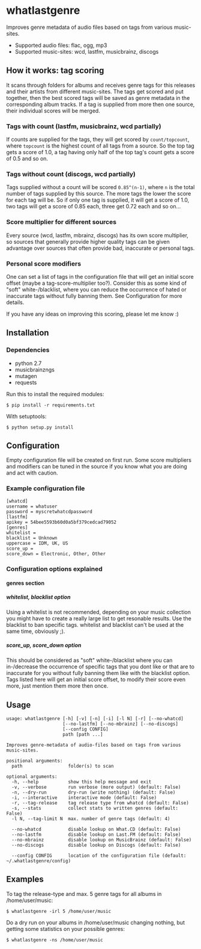 # whatlastgenre

Improves genre metadata of audio files based on tags from various music-sites.

* Supported audio files: flac, ogg, mp3
* Supported music-sites: wcd, lastfm, musicbrainz, discogs

## How it works: tag scoring
It scans through folders for albums and receives genre tags for this releases and their
artists from different music-sites. The tags get scored and put together, then the best
scored tags will be saved as genre metadata in the corresponding album tracks. If a tag
is supplied from more then one source, their individual scores will be merged.

### Tags with count (lastfm, musicbrainz, wcd partially)
If counts are supplied for the tags, they will get scored by `count/topcount`, where
`topcount` is the highest count of all tags from a source. So the top tag gets a score
of 1.0, a tag having only half of the top tag's count gets a score of 0.5 and so on. 

### Tags without count (discogs, wcd partially)
Tags supplied without a count will be scored `0.85^(n-1)`, where `n` is the total number
of tags supplied by this source. The more tags the lower the score for each tag will be.
So if only one tag is supplied, it will get a score of 1.0, two tags will get a score of
0.85 each, three get 0.72 each and so on...

### Score multiplier for different sources
Every source (wcd, lastfm, mbrainz, discogs) has its own score multiplier, so sources
that generally provide higher quality tags can be given advantage over sources that
often provide bad, inaccurate or personal tags.

### Personal score modifiers
One can set a list of tags in the configuration file that will get an initial score
offset (maybe a tag-score-multiplier too?). Consider this as some kind of "soft"
white-/blacklist, where you can reduce the occurrence of hated or inaccurate tags
without fully banning them. See Configuration for more details.


If you have any ideas on improving this scoring, please let me know :)


## Installation

### Dependencies
* python 2.7
* musicbrainzngs
* mutagen
* requests

Run this to install the required modules:

	$ pip install -r requirements.txt

With setuptools:

	$ python setup.py install


## Configuration

Empty configuration file will be created on first run. Some score multipliers and
modifiers can be tuned in the source if you know what you are doing and act with caution.

### Example configuration file
	[whatcd]
	username = whatuser
	password = myscretwhatcdpassword
	[lastfm]
	apikey = 54bee5593b60d0a5bf379cedcad79052
	[genres]
	whitelist = 
	blacklist = Unknown
	uppercase = IDM, UK, US
	score_up = 
	score_down = Electronic, Other, Other


### Configuration options explained

#### genres section

##### whitelist, blacklist option
Using a whitelist is not recommended, depending on your music collection you might have
to create a really large list to get resonable results. Use the blacklist to ban specific tags.
whitelist and blacklist can't be used at the same time, obviously ;).

##### score_up, score_down option
This should be considered as "soft" white-/blacklist where you can in-/decrease the
occurrence of specific tags that you dont like or that are to inaccurate for you without
fully banning them like with the blacklist option. Tags listed here will get an initial
score offset, to modify their score even more, just mention them more then once.


## Usage

	usage: whatlastgenre [-h] [-v] [-n] [-i] [-l N] [-r] [--no-whatcd]
	                     [--no-lastfm] [--no-mbrainz] [--no-discogs]
	                     [--config CONFIG]
	                     path [path ...]
	
	Improves genre-metadata of audio-files based on tags from various music-sites.
	
	positional arguments:
	  path                 folder(s) to scan
	
	optional arguments:
	  -h, --help           show this help message and exit
	  -v, --verbose        run verbose (more output) (default: False)
	  -n, --dry-run        dry-run (write nothing) (default: False)
	  -i, --interactive    interactive mode (default: False)
	  -r, --tag-release    tag release type from whatcd (default: False)
	  -s, --stats          collect stats to written genres (default: False)
	  -l N, --tag-limit N  max. number of genre tags (default: 4)
	  
	  --no-whatcd          disable lookup on What.CD (default: False)
	  --no-lastfm          disable lookup on Last.FM (default: False)
	  --no-mbrainz         disable lookup on MusicBrainz (default: False)
	  --no-discogs         disable lookup on Discogs (default: False)
	  
	  --config CONFIG      location of the configuration file (default: ~/.whatlastgenre/config)



## Examples

To tag the release-type and max. 5 genre tags for all albums in /home/user/music:

	$ whatlastgenre -irl 5 /home/user/music


Do a dry run on your albums in /home/user/music changing nothing, but getting some statistics on your possible genres:

	$ whatlastgenre -ns /home/user/music


